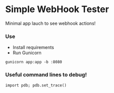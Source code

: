 Simple WebHook Tester
=====================


Minimal app lauch to see webhook actions!



### Use

- Install requirements
- Run Gunicorn

```
gunicorn app:app -b :8080
```


### Useful command lines to debug!

```
import pdb; pdb.set_trace()
```

